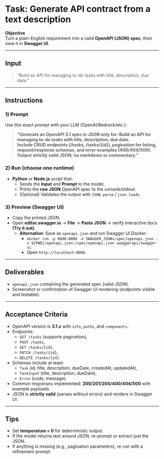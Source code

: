 # Task: Generate API contract from a text description

**Objective**  
Turn a plain-English requirement into a valid **OpenAPI (JSON) spec**, then view it in **Swagger UI**.

---

## Input

> “Build an API for managing to-do tasks with title, description, due date.”

---

## Instructions

### 1) Prompt

Use this exact prompt with your LLM (OpenAI/Bedrock/etc.):

> **“Generate an OpenAPI 3.1 spec in JSON only for: Build an API for managing to-do tasks with title, description, due date.  
> Include CRUD endpoints (/tasks, /tasks/{id}), pagination for listing, request/response schemas, and error examples (400/404/500).  
> Output strictly valid JSON; no markdown or commentary.”**

### 2) Run (choose one runtime)

- **Python** or **Node.js** script that:
  - Sends the **Input** and **Prompt** to the model.
  - Prints the **raw JSON** OpenAPI spec to the console/stdout.
  - (Optional) Validates the output with `JSON.parse` / `json.loads`.

### 3) Preview (Swagger UI)

- Copy the printed JSON.
- Open **editor.swagger.io** → **File** → **Paste JSON** → verify interactive docs **(Try it out)**.
  - **Alternative:** Save as `openapi.json` and run Swagger UI Docker:
    - `docker run -p 8080:8080 -e SWAGGER_JSON=/spec/openapi.json -v ${PWD}/openapi.json:/spec/openapi.json swaggerapi/swagger-ui`
    - Open `http://localhost:8080`.

---

## Deliverables

- `openapi.json` containing the generated spec (valid JSON).
- Screenshot or confirmation of Swagger UI rendering (endpoints visible and testable).

---

## Acceptance Criteria

- OpenAPI version is **3.1.x** with `info`, `paths`, and `components`.
- Endpoints:
  - `GET /tasks` (supports pagination),
  - `POST /tasks`,
  - `GET /tasks/{id}`,
  - `PATCH /tasks/{id}`,
  - `DELETE /tasks/{id}`.
- Schemas include at least:
  - `Task` (id, title, description, dueDate, createdAt, updatedAt),
  - `TaskInput` (title, description, dueDate),
  - `Error` (code, message).
- Common responses implemented: **200/201/204/400/404/500** with example payloads.
- JSON is **strictly valid** (parses without errors) and renders in Swagger UI.

---

## Tips

- Set **temperature = 0** for deterministic output.
- If the model returns text around JSON, re-prompt or extract just the JSON.
- If anything is missing (e.g., pagination parameters), re-run with a refinement prompt.
